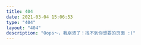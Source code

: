 ```yaml
---
title: 404
date: 2021-03-04 15:06:53
type: "404"
layout: "404"
description: "Oops～，我崩溃了！找不到你想要的页面 :("
---
```

